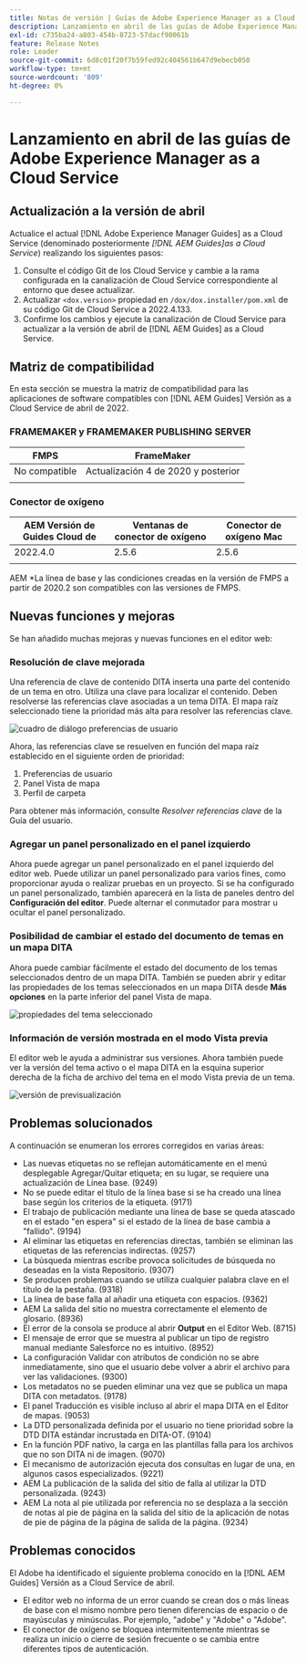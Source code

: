 ```yaml
---
title: Notas de versión | Guías de Adobe Experience Manager as a Cloud Service, versión de abril de 2022
description: Lanzamiento en abril de las guías de Adobe Experience Manager as a Cloud Service
exl-id: c735ba24-a803-454b-8723-57dacf90061b
feature: Release Notes
role: Leader
source-git-commit: 6d8c01f20f7b59fed92c404561b647d9ebecb050
workflow-type: tm+mt
source-wordcount: '809'
ht-degree: 0%

---
```


# Lanzamiento en abril de las guías de Adobe Experience Manager as a Cloud Service

## Actualización a la versión de abril

Actualice el actual [!DNL Adobe Experience Manager Guides] as a Cloud Service (denominado posteriormente *[!DNL AEM Guides]as a Cloud Service*) realizando los siguientes pasos:
1. Consulte el código Git de los Cloud Service y cambie a la rama configurada en la canalización de Cloud Service correspondiente al entorno que desee actualizar.
1. Actualizar `<dox.version>` propiedad en `/dox/dox.installer/pom.xml` de su código Git de Cloud Service a 2022.4.133.
1. Confirme los cambios y ejecute la canalización de Cloud Service para actualizar a la versión de abril de [!DNL AEM Guides] as a Cloud Service.

## Matriz de compatibilidad

En esta sección se muestra la matriz de compatibilidad para las aplicaciones de software compatibles con [!DNL AEM Guides] Versión as a Cloud Service de abril de 2022.

### FRAMEMAKER y FRAMEMAKER PUBLISHING SERVER

| FMPS | FrameMaker |
| --- | --- |
| No compatible | Actualización 4 de 2020 y posterior |
| | |


### Conector de oxígeno

| AEM Versión de Guides Cloud de | Ventanas de conector de oxígeno | Conector de oxígeno Mac |
| --- | --- | --- |
| 2022.4.0 | 2.5.6 | 2.5.6 |
|  |  |  |

AEM *La línea de base y las condiciones creadas en la versión de FMPS a partir de 2020.2 son compatibles con las versiones de FMPS.

## Nuevas funciones y mejoras

Se han añadido muchas mejoras y nuevas funciones en el editor web:

### Resolución de clave mejorada

Una referencia de clave de contenido DITA inserta una parte del contenido de un tema en otro. Utiliza una clave para localizar el contenido. Deben resolverse las referencias clave asociadas a un tema DITA. El mapa raíz seleccionado tiene la prioridad más alta para resolver las referencias clave.

![cuadro de diálogo preferencias de usuario](assets/user-preferences.png)

Ahora, las referencias clave se resuelven en función del mapa raíz establecido en el siguiente orden de prioridad:

1. Preferencias de usuario
1. Panel Vista de mapa
1. Perfil de carpeta

Para obtener más información, consulte *Resolver referencias clave* de la Guía del usuario.

### Agregar un panel personalizado en el panel izquierdo

Ahora puede agregar un panel personalizado en el panel izquierdo del editor web. Puede utilizar un panel personalizado para varios fines, como proporcionar ayuda o realizar pruebas en un proyecto. Si se ha configurado un panel personalizado, también aparecerá en la lista de paneles dentro del **Configuración del editor**. Puede alternar el conmutador para mostrar u ocultar el panel personalizado.

### Posibilidad de cambiar el estado del documento de temas en un mapa DITA

Ahora puede cambiar fácilmente el estado del documento de los temas seleccionados dentro de un mapa DITA. También se pueden abrir y editar las propiedades de los temas seleccionados en un mapa DITA desde **Más opciones** en la parte inferior del panel Vista de mapa.

![propiedades del tema seleccionado](assets/map-view-properties.png)

### Información de versión mostrada en el modo Vista previa

El editor web le ayuda a administrar sus versiones. Ahora también puede ver la versión del tema activo o el mapa DITA en la esquina superior derecha de la ficha de archivo del tema en el modo Vista previa de un tema.

![versión de previsualización](assets/preview-version.png)

## Problemas solucionados

A continuación se enumeran los errores corregidos en varias áreas:

* Las nuevas etiquetas no se reflejan automáticamente en el menú desplegable Agregar/Quitar etiqueta; en su lugar, se requiere una actualización de Línea base. (9249)
* No se puede editar el título de la línea base si se ha creado una línea base según los criterios de la etiqueta. (9171)
* El trabajo de publicación mediante una línea de base se queda atascado en el estado &quot;en espera&quot; si el estado de la línea de base cambia a &quot;fallido&quot;. (9194)
* Al eliminar las etiquetas en referencias directas, también se eliminan las etiquetas de las referencias indirectas. (9257)
* La búsqueda mientras escribe provoca solicitudes de búsqueda no deseadas en la vista Repositorio. (9307)
* Se producen problemas cuando se utiliza cualquier palabra clave en el título de la pestaña. (9318)
* La línea de base falla al añadir una etiqueta con espacios. (9362)
* AEM La salida del sitio no muestra correctamente el elemento de glosario. (8936)
* El error de la consola se produce al abrir **Output** en el Editor Web. (8715)
* El mensaje de error que se muestra al publicar un tipo de registro manual mediante Salesforce no es intuitivo. (8952)
* La configuración Validar con atributos de condición no se abre inmediatamente, sino que el usuario debe volver a abrir el archivo para ver las validaciones. (9300)
* Los metadatos no se pueden eliminar una vez que se publica un mapa DITA con metadatos.  (9178)
* El panel Traducción es visible incluso al abrir el mapa DITA en el Editor de mapas. (9053)
* La DTD personalizada definida por el usuario no tiene prioridad sobre la DTD DITA estándar incrustada en DITA-OT. (9104)
* En la función PDF nativo, la carga en las plantillas falla para los archivos que no son DITA ni de imagen. (9070)
* El mecanismo de autorización ejecuta dos consultas en lugar de una, en algunos casos especializados. (9221)
* AEM La publicación de la salida del sitio de falla al utilizar la DTD personalizada. (9243)
* AEM La nota al pie utilizada por referencia no se desplaza a la sección de notas al pie de página en la salida del sitio de la aplicación de notas de pie de página de la página de salida de la página. (9234)

## Problemas conocidos

El Adobe ha identificado el siguiente problema conocido en la [!DNL AEM Guides] Versión as a Cloud Service de abril.

* El editor web no informa de un error cuando se crean dos o más líneas de base con el mismo nombre pero tienen diferencias de espacio o de mayúsculas y minúsculas. Por ejemplo, &quot;adobe&quot; y &quot;Adobe&quot; o &quot;Adobe&quot;.
* El conector de oxígeno se bloquea intermitentemente mientras se realiza un inicio o cierre de sesión frecuente o se cambia entre diferentes tipos de autenticación.
